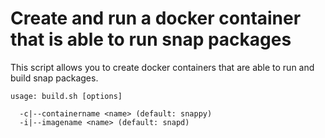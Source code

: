 # Create and run a docker container that is able to run snap packages

This script allows you to create docker containers that are able to run and
build snap packages.


```
usage: build.sh [options]

  -c|--containername <name> (default: snappy)
  -i|--imagename <name> (default: snapd)
```
